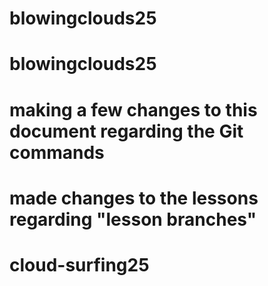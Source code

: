 # blowingclouds25
# blowingclouds25
# making a few changes to this document regarding the Git commands
# made changes to the lessons regarding "lesson branches"
# cloud-surfing25
